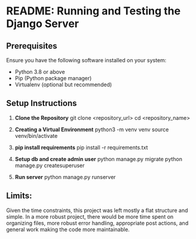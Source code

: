 # README: Running and Testing the Django Server

## Prerequisites

Ensure you have the following software installed on your system:
- Python 3.8 or above
- Pip (Python package manager)
- Virtualenv (optional but recommended)

## Setup Instructions

1. **Clone the Repository**
git clone <repository_url>
cd <repository_name>

2. **Creating a Virtual Environment**
python3 -m venv venv
source venv/bin/activate

3. **pip install requirements**
pip install -r requirements.txt

4. **Setup db and create admin user**
python manage.py migrate
python manage.py createsuperuser

5. **Run server**
python manage.py runserver


## Limits:
Given the time constraints, this project was left mostly a flat structure and simple.  In a more robust project, there would be more time spent on organizing files, more robust error handling, appropriate post actions, and general work making the code more maintainable.